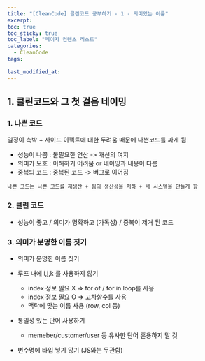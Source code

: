 ```yaml
---
title: "[CleanCode] 클린코드 공부하기 - 1 - 의미있는 이름"
excerpt:
toc: true
toc_sticky: true
toc_label: "페이지 컨텐츠 리스트"
categories:
  - CleanCode
tags:

last_modified_at:
---
```


## **1. 클린코드와 그 첫 걸음 네이밍**

### 1. 나쁜 코드

일정이 촉박 + 사이드 이펙트에 대한 두려움 때문에 나쁜코드를 짜게 됨

- 성능이 나쁨 : 불필요한 연산 -> 개선의 여지
- 의미가 모호 : 이해하기 어려움 or 네이밍과 내용이 다름
- 중복되 코드 : 중복된 코드 -> 버그로 이어짐

`나쁜 코드는 나쁜 코드를 재생산 + 팀의 생산성을 저하 + 새 시스템을 만들게 함`

### 2. 클린 코드

- 성능이 좋고 / 의미가 명확하고 (가독성) / 중복이 제거 된 코드

### 3. 의미가 분명한 이름 짓기

- 의미가 분명한 이름 짓기

- 루프 내에 i,j,k 를 사용하지 않기

  - index 정보 필요 X => for of / for in loop를 사용
  - index 정보 필요 O => 고차함수를 사용
  - 맥락에 맞는 이름 사용 (row, col 등)

- 통일성 있는 단어 사용하기

  - memeber/customer/user 등 유사한 단어 혼용하지 말 것

- 변수명에 타입 넣기 않기 (JS와는 무관함)
